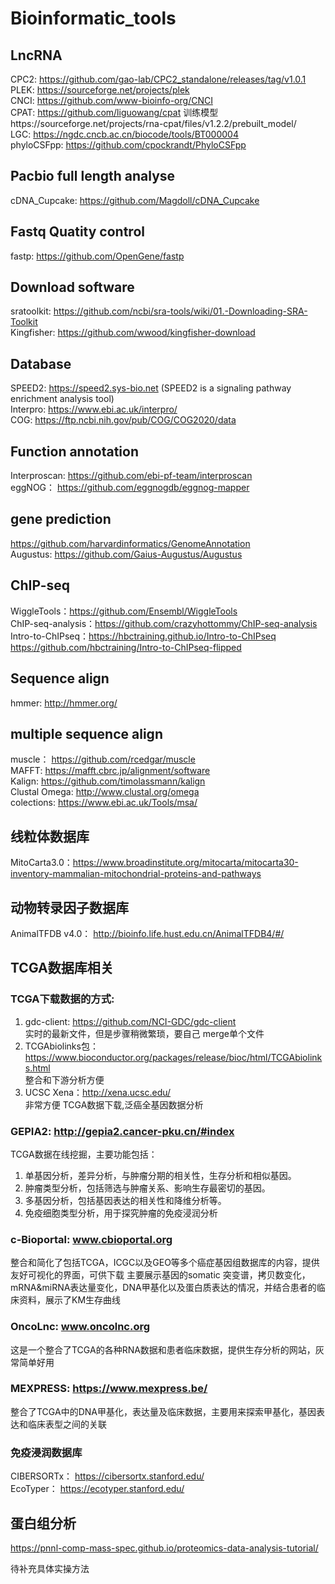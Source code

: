 # Bioinformatic_tools
## LncRNA
CPC2: https://github.com/gao-lab/CPC2_standalone/releases/tag/v1.0.1<br>
PLEK: https://sourceforge.net/projects/plek<br>
CNCI: https://github.com/www-bioinfo-org/CNCI<br>
CPAT: https://github.com/liguowang/cpat   训练模型https://sourceforge.net/projects/rna-cpat/files/v1.2.2/prebuilt_model/<br>
LGC:  https://ngdc.cncb.ac.cn/biocode/tools/BT000004<br>
phyloCSFpp: https://github.com/cpockrandt/PhyloCSFpp<br>

## Pacbio full length analyse
cDNA_Cupcake: https://github.com/Magdoll/cDNA_Cupcake

## Fastq Quatity control
fastp: https://github.com/OpenGene/fastp<br>

## Download software
sratoolkit: https://github.com/ncbi/sra-tools/wiki/01.-Downloading-SRA-Toolkit<br>
Kingfisher: https://github.com/wwood/kingfisher-download<br>

## Database
SPEED2: https://speed2.sys-bio.net  (SPEED2 is a signaling pathway enrichment analysis tool)<br>
Interpro: https://www.ebi.ac.uk/interpro/<br>
COG: https://ftp.ncbi.nih.gov/pub/COG/COG2020/data<br>

## Function annotation
Interproscan: https://github.com/ebi-pf-team/interproscan<br>
eggNOG： https://github.com/eggnogdb/eggnog-mapper<br>

## gene prediction
https://github.com/harvardinformatics/GenomeAnnotation<br>
Augustus: https://github.com/Gaius-Augustus/Augustus<br>

## ChIP-seq
WiggleTools：https://github.com/Ensembl/WiggleTools<br>
ChIP-seq-analysis：https://github.com/crazyhottommy/ChIP-seq-analysis<br>
Intro-to-ChIPseq：https://hbctraining.github.io/Intro-to-ChIPseq  https://github.com/hbctraining/Intro-to-ChIPseq-flipped<br>

## Sequence align
hmmer: http://hmmer.org/<br>

## multiple sequence align
muscle： https://github.com/rcedgar/muscle<br>
MAFFT: https://mafft.cbrc.jp/alignment/software<br>
Kalign: https://github.com/timolassmann/kalign<br>
Clustal Omega: http://www.clustal.org/omega<br>
colections: https://www.ebi.ac.uk/Tools/msa/<br>

## 线粒体数据库
MitoCarta3.0：https://www.broadinstitute.org/mitocarta/mitocarta30-inventory-mammalian-mitochondrial-proteins-and-pathways<br>
## 动物转录因子数据库
AnimalTFDB v4.0： http://bioinfo.life.hust.edu.cn/AnimalTFDB4/#/<br>

## TCGA数据库相关
### TCGA下载数据的方式:
1. gdc-client: https://github.com/NCI-GDC/gdc-client<br>
实时的最新文件，但是步骤稍微繁琐，要自己 merge单个文件
2. TCGAbiolinks包：https://www.bioconductor.org/packages/release/bioc/html/TCGAbiolinks.html<br>
整合和下游分析方便
3. UCSC Xena：http://xena.ucsc.edu/<br>
非常方便
TCGA数据下载,泛癌全基因数据分析<br>
### GEPIA2: http://gepia2.cancer-pku.cn/#index<br>
TCGA数据在线挖掘，主要功能包括：
1. 单基因分析，差异分析，与肿瘤分期的相关性，生存分析和相似基因。
2. 肿瘤类型分析，包括筛选与肿瘤关系、影响生存最密切的基因。
3. 多基因分析，包括基因表达的相关性和降维分析等。
4. 免疫细胞类型分析，用于探究肿瘤的免疫浸润分析<br>
### c-Bioportal: www.cbioportal.org<br>
整合和简化了包括TCGA，ICGC以及GEO等多个癌症基因组数据库的内容，提供友好可视化的界面，可供下载
主要展示基因的somatic 突变谱，拷贝数变化，mRNA&miRNA表达量变化，DNA甲基化以及蛋白质表达的情况，并结合患者的临床资料，展示了KM生存曲线<br>
### OncoLnc: www.oncolnc.org<br>
这是一个整合了TCGA的各种RNA数据和患者临床数据，提供生存分析的网站，灰常简单好用<br>
### MEXPRESS: https://www.mexpress.be/<br>
整合了TCGA中的DNA甲基化，表达量及临床数据，主要用来探索甲基化，基因表达和临床表型之间的关联<br>

### 免疫浸润数据库
CIBERSORTx： https://cibersortx.stanford.edu/<br>
EcoTyper： https://ecotyper.stanford.edu/<br>

## 蛋白组分析
https://pnnl-comp-mass-spec.github.io/proteomics-data-analysis-tutorial/

待补充具体实操方法

